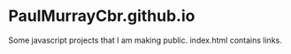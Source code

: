 PaulMurrayCbr.github.io
=======================

Some javascript projects that I am making public. index.html contains links.